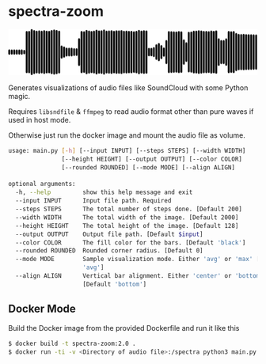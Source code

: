 # spectra-zoom

![Demo waveform visualization](demo/demo.png "Demo waveform visualization")

Generates visualizations of audio files like SoundCloud with some Python magic.

Requires `libsndfile` & `ffmpeg` to read audio format other than pure waves if used in host mode.

Otherwise just run the docker image and mount the audio file as volume.

```bash
usage: main.py [-h] [--input INPUT] [--steps STEPS] [--width WIDTH]
               [--height HEIGHT] [--output OUTPUT] [--color COLOR]
               [--rounded ROUNDED] [--mode MODE] [--align ALIGN]

optional arguments:
  -h, --help         show this help message and exit
  --input INPUT      Input file path. Required
  --steps STEPS      The total number of steps done. [Default 200]
  --width WIDTH      The total width of the image. [Default 2000]
  --height HEIGHT    The total height of the image. [Default 128]
  --output OUTPUT    Output file path. [Default $input]
  --color COLOR      The fill color for the bars. [Default 'black']
  --rounded ROUNDED  Rounded corner radius. [Default 0]
  --mode MODE        Sample visualization mode. Either 'avg' or 'max' [Default
                     'avg']
  --align ALIGN      Vertical bar alignment. Either 'center' or 'bottom'
                     [Default 'bottom']
```

## Docker Mode

Build the Docker image from the provided Dockerfile and run it like this 
```bash
$ docker build -t spectra-zoom:2.0 .
$ docker run -ti -v <Directory of audio file>:/spectra python3 main.py --input <Audio file> [ARGS...]
```